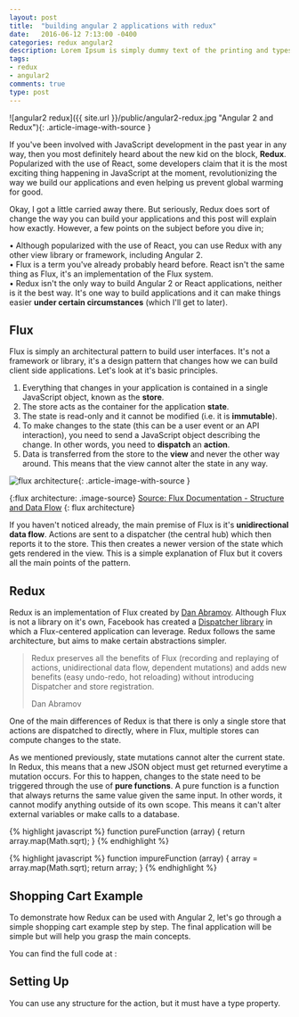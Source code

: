 ```yaml
---
layout: post
title:  "building angular 2 applications with redux"
date:   2016-06-12 7:13:00 -0400
categories: redux angular2
description: Lorem Ipsum is simply dummy text of the printing and typesetting industry. Lorem Ipsum has been the industry's standard dummy text ever since the 1500s, when an unknown printer took a galley of type and scrambled it to make a type specimen book. It has survived not only five centuries...
tags:
- redux
- angular2
comments: true
type: post
---
```

![angular2 redux]({{ site.url }}/public/angular2-redux.jpg "Angular 2 and Redux"){: .article-image-with-source }

If you've been involved with JavaScript development in the past year in any way, then you most definitely heard about the new kid on the block, **Redux**. Popularized with the use of React, some developers claim that it is the most exciting thing happening in JavaScript at the moment, revolutionizing the way we build our applications and even helping us prevent global warming for good.

Okay, I got a little carried away there. But seriously, Redux does sort of change the way you can build your applications and this post will explain how exactly. However, a few points on the subject before you dive in;

• Although popularized with the use of React, you can use Redux with any other view library or framework, including Angular 2. <br>
• Flux is a term you've already probably heard before. React isn't the same thing as Flux, it's an implementation of the Flux system.<br>
• Redux isn't the only way to build Angular 2 or React applications, neither is it the best way. It's one way to build applications and it can make things easier **under certain circumstances** (which I'll get to later). <br>

Flux
------------------
Flux is simply an architectural pattern to build user interfaces. It's not a framework or library, it's a design pattern that changes how we can build client side applications. Let's look at it's basic principles.

1) Everything that changes in your application is contained in a single JavaScript object, known as the **store**. <br>
2) The store acts as the container for the application **state**.<br>
3) The state is read-only and it cannot be modified (i.e. it is **immutable**).<br>
4) To make changes to the state (this can be a user event or an API interaction), you need to send a JavaScript object describing the change. In other words, you need to **dispatch** an **action**.<br>
6) Data is transferred from the store to the **view** and never the other way around. This means that the view cannot alter the state in any way.

![flux architecture](https://facebook.github.io/flux/img/flux-simple-f8-diagram-1300w.png "The Flux Architecture"){: .article-image-with-source }

{:flux architecture: .image-source}
[Source: Flux Documentation - Structure and Data Flow](https://facebook.github.io/flux/docs/overview.html#structure-and-data-flow)
{: flux architecture}

If you haven't noticed already, the main premise of Flux is it's **unidirectional data flow**. Actions are sent to a dispatcher (the central hub) which then reports it to the store. This then creates a newer version of the state which gets rendered in the view. This is a simple explanation of Flux but it covers all the main points of the pattern.

Redux
------------------
Redux is an implementation of Flux created by [Dan Abramov](https://medium.com/@dan_abramov). Although Flux is not a library on it's own, Facebook has created a [Dispatcher library](https://github.com/facebook/flux) in which a Flux-centered application can leverage. Redux follows the same architecture, but aims to make certain abstractions simpler.

<blockquote>
  <p>Redux preserves all the benefits of Flux (recording and replaying of actions, unidirectional data flow, dependent mutations) and adds new benefits (easy undo-redo, hot reloading) without introducing Dispatcher and store registration.</p>
  <footer>Dan Abramov</footer>
</blockquote>

One of the main differences of Redux is that there is only a single store that actions are dispatched to directly, where in Flux, multiple stores can compute changes to the state.

As we mentioned previously, state mutations cannot alter the current state. In Redux, this means that a new JSON object must get returned everytime a mutation occurs. For this to happen, changes to the state need to be triggered through the use of **pure functions**. A pure function is a function that always returns the same value given the same input. In other words, it cannot modify anything outside of its own scope. This means it can't alter external variables or make calls to a database.

{% highlight javascript %}
function pureFunction (array) {
  return array.map(Math.sqrt);
}
{% endhighlight %}

{% highlight javascript %}
function impureFunction (array) {
  array = array.map(Math.sqrt);
  return array;
}
{% endhighlight %}

Shopping Cart Example
------------------
To demonstrate how Redux can be used with Angular 2, let's go through a simple shopping cart example step by step. The final application will be simple but will help you grasp the main concepts.

You can find the full code at : 





Setting Up
------------------
You can use any structure for the action, but it must have a type property.                                                                                                                                                                                                                                                                                                                                                                                                                                                                                                                                                                                                                                                                                                                                                                                                                                                                                                                                                                                                                                                                                                                                                                                                                                                                                                                                                                                                                                                                                                                                                                                                                                                                                                                                                                                                                                                                                                                                                                                                                                                                                                                                                                                                                                                                                                                                                                                                                                                                                                                     